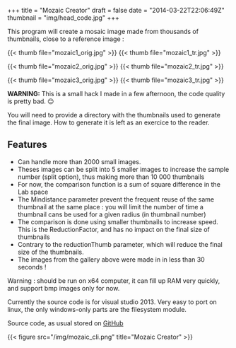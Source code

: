 +++
title = "Mozaic Creator"
draft = false
date = "2014-03-22T22:06:49Z"
thumbnail = "img/head_code.jpg"
+++

This program will create a mosaic image made from thousands of thumbnails, close to a reference image  :

{{< thumb file="mozaic1_orig.jpg" >}}
{{< thumb file="mozaic1_tr.jpg" >}}

{{< thumb file="mozaic2_orig.jpg" >}}
{{< thumb file="mozaic2_tr.jpg" >}}

{{< thumb file="mozaic3_orig.jpg" >}}
{{< thumb file="mozaic3_tr.jpg" >}}

**WARNING:** This is a small hack I made in a few afternoon, the code quality is pretty bad. 😔

You will need to provide a directory with the thumbnails used to generate the final image. How to generate it is left as an exercice to the reader.

## Features

* Can handle more than 2000 small images.
* Theses images can be split into 5 smaller images to increase the sample number (split option), thus making more than 10 000 thumbnails
* For now, the comparison function is a sum of square difference in the Lab space
* The Mindistance parameter prevent the frequent reuse of the same thumbnail at the same place : you will limit the number of time a thumbnail cans be used for a given radius (in thumbnail number)
* The comparison is done using smaller thumbnails to increase speed. This is the ReductionFactor, and has no impact on the final size of thumbnails
* Contrary to the reductionThumb parameter, which will reduce the final size of the thumbnails.
* The images from the gallery above were made in in less than 30 seconds !

Warning : should be run on x64 computer, it can fill up RAM very quickly, and support bmp images only for now.

Currently the source code is for visual studio 2013. Very easy to port on linux, the only windows-only parts are the filesystem module.

Source code, as usual stored on [GitHub](https://github.com/Blizarre/mozaicCreator)

{{< figure src="/img/mozaic_cli.png" title="Mozaic Creator" >}}